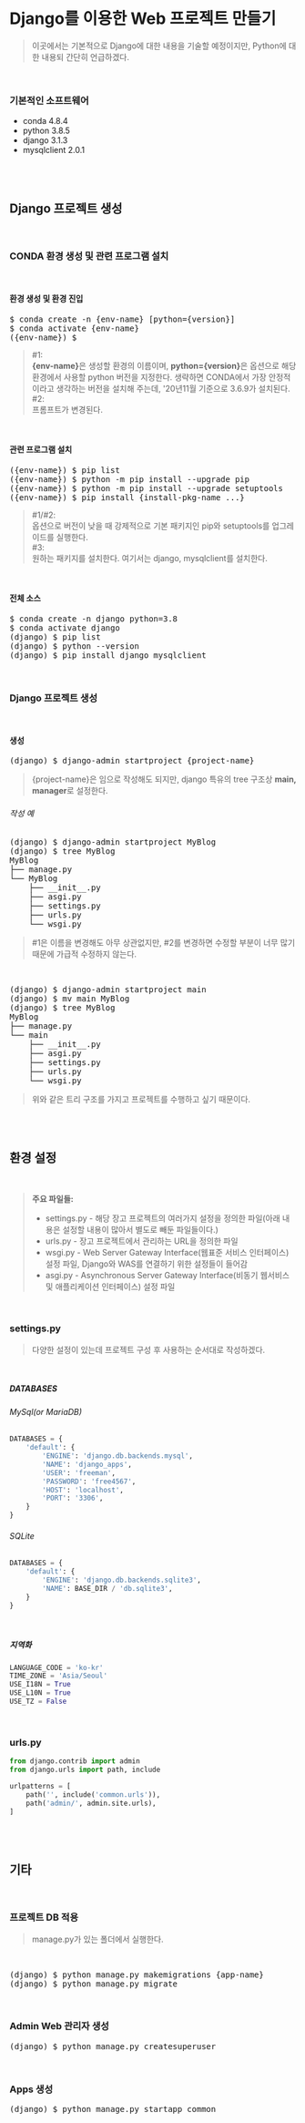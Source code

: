 # Django를 이용한 Web 프로젝트 만들기

> 이곳에서는 기본적으로 Django에 대한 내용을 기술할 예정이지만, Python에 대한 내용되 간단히 언급하겠다.

<br/>

### 기본적인 소프트웨어 
* conda 4.8.4
* python 3.8.5
* django 3.1.3
* mysqlclient 2.0.1

<br/><br/>

## Django 프로젝트 생성
<br/>

### CONDA 환경 생성 및 관련 프로그램 설치
<br/>

#### 환경 생성 및 환경 진입
<pre>$ conda create -n {env-name} [python={version}]                             #1
$ conda activate {env-name}
({env-name}) $                                                              #2</pre>
> #1: <br/>
> <strong>{env-name}</strong>은 생성할 환경의 이름이며, <strong>python={version}</strong>은 옵션으로 해당 환경에서 사용할 python 버전을 지정한다.  생략하면 CONDA에서 가장 안정적이라고 생각하는 버전을 설치해 주는데, '20년11월 기준으로 3.6.9가 설치된다. <br/>
> #2: <br/>
> 프롬프트가 변경된다.
<br/>

#### 관련 프로그램 설치
<pre>({env-name}) $ pip list
({env-name}) $ python -m pip install --upgrade pip                          #1
({env-name}) $ python -m pip install --upgrade setuptools                   #2
({env-name}) $ pip install {install-pkg-name ...}                           #3 </pre>
> #1/#2: <br/>
> 옵션으로 버전이 낮을 때 강제적으로 기본 패키지인 pip와 setuptools를 업그레이드를 실행한다. <br/>
> #3: <br/>
> 원하는 패키지를 설치한다. 여기서는 django, mysqlclient를 설치한다.
<br/>

#### 전체 소스
<pre>$ conda create -n django python=3.8
$ conda activate django
(django) $ pip list
(django) $ python --version
(django) $ pip install django mysqlclient</pre>

<br/>

### Django 프로젝트 생성
<br/>

#### 생성
<pre>(django) $ django-admin startproject {project-name}</pre>
> {project-name}은 임으로 작성해도 되지만, django 특유의 tree 구조상 <strong>main, manager</strong>로 설정한다. <br/>
###### 작성 예
<pre>(django) $ django-admin startproject MyBlog
(django) $ tree MyBlog
MyBlog                                                                       #1
├── manage.py
└── MyBlog                                                                   #2
    ├── __init__.py
    ├── asgi.py
    ├── settings.py
    ├── urls.py
    └── wsgi.py </pre>
> #1은 이름을 변경해도 아무 상관없지만, #2를 변경하면 수정할 부분이 너무 많기 때문에 가급적 수정하지 않는다.
<br/>
<pre>(django) $ django-admin startproject main
(django) $ mv main MyBlog
(django) $ tree MyBlog
MyBlog
├── manage.py
└── main
    ├── __init__.py
    ├── asgi.py
    ├── settings.py
    ├── urls.py
    └── wsgi.py </pre>

> 위와 같은 트리 구조를 가지고 프로젝트를 수행하고 싶기 때문이다.

<br/><br/>

## 환경 설정
<br/>

> **주요 파일들:** <br/>
> * settings.py - 해당 장고 프로젝트의 여러가지 설정을 정의한 파일(아래 내용은 설정할 내용이 많아서 별도로 빼둔 파일들이다.)
> * urls.py - 장고 프로젝트에서 관리하는 URL을 정의한 파일
> * wsgi.py - Web Server Gateway Interface(웹표준 서비스 인터페이스) 설정 파일, Django와 WAS를 연결하기 위한 설정들이 들어감
> * asgi.py - Asynchronous Server Gateway Interface(비동기 웹서비스 및 애플리케이션 인터페이스) 설정 파일

<br/>

### settings.py
> 다양한 설정이 있는데 프로젝트 구성 후 사용하는 순서대로 작성하겠다.

<br/>

##### DATABASES
###### MySql(or MariaDB)
```python
DATABASES = {
    'default': {
        'ENGINE': 'django.db.backends.mysql',
        'NAME': 'django_apps',
        'USER': 'freeman',
        'PASSWORD': 'free4567',
        'HOST': 'localhost',
        'PORT': '3306',
    }
}
```    
###### SQLite
```python
DATABASES = {
    'default': {
        'ENGINE': 'django.db.backends.sqlite3',
        'NAME': BASE_DIR / 'db.sqlite3',
    }
}
```
<br/>

##### 지역화
```python
LANGUAGE_CODE = 'ko-kr'
TIME_ZONE = 'Asia/Seoul'
USE_I18N = True
USE_L10N = True
USE_TZ = False
```

<br/>

### urls.py
```python
from django.contrib import admin
from django.urls import path, include

urlpatterns = [
    path('', include('common.urls')),
    path('admin/', admin.site.urls),
]
```

<br/><br/>

## 기타
<br/>

### 프로젝트 DB 적용
> manage.py가 있는 폴더에서 실행한다.
<br/>

<pre>(django) $ python manage.py makemigrations {app-name}
(django) $ python manage.py migrate</pre>
<br/>

### Admin Web 관리자 생성
<pre>(django) $ python manage.py createsuperuser</pre>
<br/>

### Apps 생성
<pre>(django) $ python manage.py startapp common</pre>
